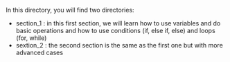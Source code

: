 In this directory, you will find two directories:
- section_1 : in this first section, we will learn how to use variables and do basic operations and how to use conditions (if, else if, else) and loops (for, while)
- sextion_2 : the second section is the same as the first one but with more advanced cases